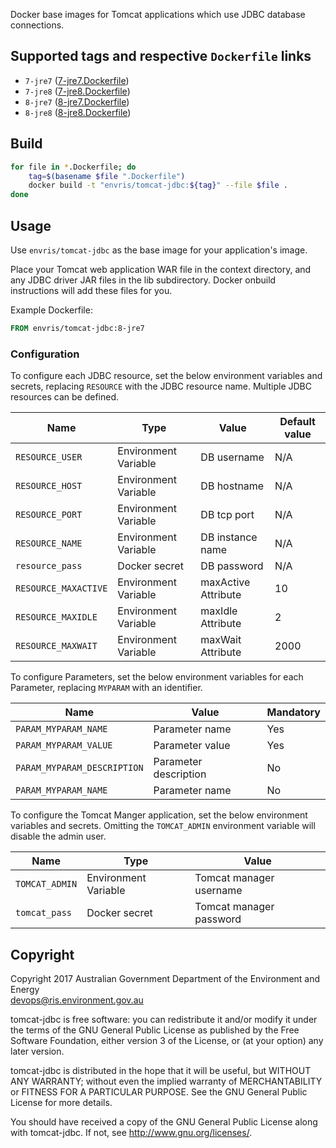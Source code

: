 Docker base images for Tomcat applications which use JDBC database connections.

## Supported tags and respective `Dockerfile` links
* `7-jre7` ([7-jre7.Dockerfile](http://github.com/envris/tomcat-jdbc/blob/master/7-jre7.Dockerfile))
* `7-jre8` ([7-jre8.Dockerfile](http://github.com/envris/tomcat-jdbc/blob/master/7-jre8.Dockerfile))
* `8-jre7` ([8-jre7.Dockerfile](http://github.com/envris/tomcat-jdbc/blob/master/8-jre7.Dockerfile))
* `8-jre8` ([8-jre8.Dockerfile](http://github.com/envris/tomcat-jdbc/blob/master/8-jre8.Dockerfile))

## Build
```bash
for file in *.Dockerfile; do
    tag=$(basename $file ".Dockerfile")
    docker build -t "envris/tomcat-jdbc:${tag}" --file $file .
done
```

## Usage
Use `envris/tomcat-jdbc` as the base image for your application's image.

Place your Tomcat web application WAR file in the context directory, and any JDBC driver JAR files in the lib subdirectory. Docker onbuild instructions will add these files for you.

Example Dockerfile:
```dockerfile
FROM envris/tomcat-jdbc:8-jre7
```

### Configuration
To configure each JDBC resource, set the below environment variables and secrets, replacing `RESOURCE` with the JDBC resource name.
Multiple JDBC resources can be defined.

| Name | Type | Value | Default value |
|------|------|-------|---------------|
| `RESOURCE_USER` | Environment Variable | DB username | N/A |
| `RESOURCE_HOST` | Environment Variable | DB hostname | N/A |
| `RESOURCE_PORT` | Environment Variable | DB tcp port | N/A |
| `RESOURCE_NAME` | Environment Variable | DB instance name | N/A |
| `resource_pass` | Docker secret | DB password | N/A |
| `RESOURCE_MAXACTIVE` | Environment Variable | maxActive Attribute | 10 |
| `RESOURCE_MAXIDLE` | Environment Variable | maxIdle Attribute | 2 |
| `RESOURCE_MAXWAIT` | Environment Variable | maxWait Attribute | 2000 |

To configure Parameters, set the below environment variables for each Parameter, replacing `MYPARAM` with an identifier.

| Name | Value | Mandatory |
|------|-------|-----------|
| `PARAM_MYPARAM_NAME` | Parameter name | Yes |
| `PARAM_MYPARAM_VALUE` | Parameter value | Yes |
| `PARAM_MYPARAM_DESCRIPTION` | Parameter description | No |
| `PARAM_MYPARAM_NAME` | Parameter name | No |

To configure the Tomcat Manger application, set the below environment variables and secrets.
Omitting the `TOMCAT_ADMIN` environment variable will disable the admin user.

| Name | Type | Value |
|------|------|-------|
| `TOMCAT_ADMIN` | Environment Variable | Tomcat manager username |
| `tomcat_pass` | Docker secret | Tomcat manager password |

## Copyright
Copyright 2017 Australian Government Department of the Environment and Energy  
<devops@ris.environment.gov.au>

tomcat-jdbc is free software: you can redistribute it and/or modify
it under the terms of the GNU General Public License as published by
the Free Software Foundation, either version 3 of the License, or
(at your option) any later version.

tomcat-jdbc is distributed in the hope that it will be useful,
but WITHOUT ANY WARRANTY; without even the implied warranty of
MERCHANTABILITY or FITNESS FOR A PARTICULAR PURPOSE.  See the
GNU General Public License for more details.

You should have received a copy of the GNU General Public License
along with tomcat-jdbc.  If not, see <http://www.gnu.org/licenses/>.